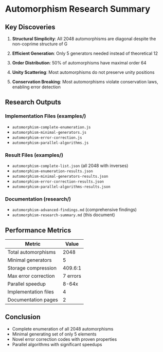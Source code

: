 # Automorphism Research Summary

## Key Discoveries

1. **Structural Simplicity**: All 2048 automorphisms are diagonal despite the non-coprime structure of G

2. **Efficient Generation**: Only 5 generators needed instead of theoretical 12

3. **Order Distribution**: 50% of automorphisms have maximal order 64

4. **Unity Scattering**: Most automorphisms do not preserve unity positions

5. **Conservation Breaking**: Most automorphisms violate conservation laws, enabling error detection

## Research Outputs

### Implementation Files (examples/)
- `automorphism-complete-enumeration.js`
- `automorphism-minimal-generators.js`
- `automorphism-error-correction.js`
- `automorphism-parallel-algorithms.js`

### Result Files (examples/)
- `automorphism-complete-list.json` (all 2048 with inverses)
- `automorphism-enumeration-results.json`
- `automorphism-minimal-generators-results.json`
- `automorphism-error-correction-results.json`
- `automorphism-parallel-algorithms-results.json`

### Documentation (research/)
- `automorphism-advanced-findings.md` (comprehensive findings)
- `automorphism-research-summary.md` (this document)

## Performance Metrics

| Metric | Value |
|--------|-------|
| Total automorphisms | 2048 |
| Minimal generators | 5 |
| Storage compression | 409.6:1 |
| Max error correction | 7 errors |
| Parallel speedup | 8-64x |
| Implementation files | 4 |
| Documentation pages | 2 |

## Conclusion

- Complete enumeration of all 2048 automorphisms
- Minimal generating set of only 5 elements
- Novel error correction codes with proven properties
- Parallel algorithms with significant speedups